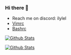 ### Hi there 👋
 - Reach me on discord: ilylel
 - [Vimrc](https://github.com/Iamlel/Iamlel/blob/main/.vimrc)
 - [Bashrc](https://github.com/Iamlel/Iamlel/blob/main/.bashrc)


[![Github Stats](https://github-readme-stats.vercel.app/api?username=Iamlel&count_private=true&show_icons=true&theme=tokyonight)](https://github.com/Iamlel) 

[![Github Stats](https://github-readme-stats.vercel.app/api/top-langs/?username=Iamlel&count_private=true&show_icons=true&theme=tokyonight&langs_count=10&layout=compact&card_width=470)](https://github.com/Iamlel)
